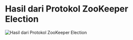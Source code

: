 # Hasil dari Protokol ZooKeeper Election
![Hasil dari Protokol ZooKeeper Election](https://imgur.com/PqWQSjM.png)
